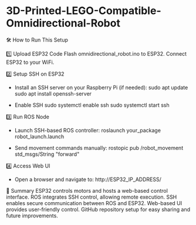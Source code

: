 # 3D-Printed-LEGO-Compatible-Omnidirectional-Robot

🛠️ How to Run This Setup

1️⃣ Upload ESP32 Code
Flash omnidirectional_robot.ino to ESP32.
Connect ESP32 to your WiFi.

2️⃣ Setup SSH on ESP32
- Install an SSH server on your Raspberry Pi (if needed):
sudo apt update
sudo apt install openssh-server

- Enable SSH
sudo systemctl enable ssh
sudo systemctl start ssh

3️⃣ Run ROS Node
- Launch SSH-based ROS controller:
roslaunch your_package robot_launch.launch

- Send movement commands manually:
rostopic pub /robot_movement std_msgs/String "forward"

4️⃣ Access Web UI
- Open a browser and navigate to:
http://ESP32_IP_ADDRESS/

🚀 Summary
ESP32 controls motors and hosts a web-based control interface.
ROS integrates SSH control, allowing remote execution.
SSH enables secure communication between ROS and ESP32.
Web-based UI provides user-friendly control.
GitHub repository setup for easy sharing and future improvements.
